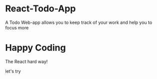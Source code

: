 # React-Todo-App
A Todo Web-app allows you to keep track of your work and help you to focus more

# Happy Coding
The React hard way!

let's try
